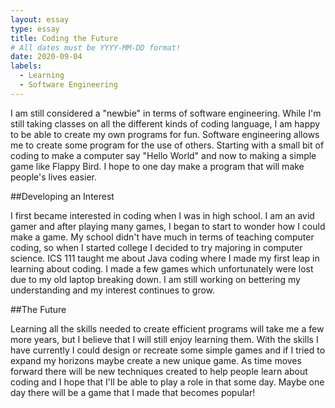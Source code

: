 ```yaml
---
layout: essay
type: essay
title: Coding the Future
# All dates must be YYYY-MM-DD format!
date: 2020-09-04
labels:
  - Learning
  - Software Engineering
---
```


I am still considered a "newbie" in terms of software engineering. While I'm still taking classes on all the different kinds of coding language, I am happy to be able to create my own programs for fun. Software engineering allows me to create some program for the use of others. Starting with a small bit of coding to make a computer say "Hello World" and now to making a simple game like Flappy Bird. I hope to one day make a program that will make people's lives easier. 

##Developing an Interest

I first became interested in coding when I was in high school. I am an avid gamer and after playing many games, I began to start to wonder how I could make a game. My school didn't have much in terms of teaching computer coding, so when I started college I decided to try majoring in computer science. ICS 111 taught me about Java coding where I made my first leap in learning about coding. I made a few games which unfortunately were lost due to my old laptop breaking down. I am still working on bettering my understanding and my interest continues to grow.

##The Future

Learning all the skills needed to create efficient programs will take me a few more years, but I believe that I will still enjoy learning them. With the skills I have currently I could design or recreate some simple games and if I tried to expand my horizons maybe create a new unique game. As time moves forward there will be new techniques created to help people learn about coding and I hope that I'll be able to play a role in that some day. Maybe one day there will be a game that I made that becomes popular!
